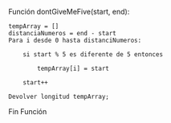 <!-- In this kata you get the start number and the end number of a region and should return the count of all numbers except numbers with a 5 in it. The start and the end number are both inclusive!-->

<!-- https://www.codewars.com/kata/5813d19765d81c592200001a/java -->

Función dontGiveMeFive(start, end):

    tempArray = []
    distanciaNumeros = end - start
    Para i desde 0 hasta distanciNumeros:

        si start % 5 es diferente de 5 entonces

            tempArray[i] = start
        
        start++  

    Devolver longitud tempArray;

Fin Función

